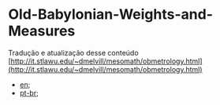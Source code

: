 # Old-Babylonian-Weights-and-Measures

Tradução e atualização desse conteúdo [http://it.stlawu.edu/~dmelvill/mesomath/obmetrology.html](http://it.stlawu.edu/~dmelvill/mesomath/obmetrology.html)

- [en]();
- [pt-br]();
